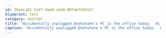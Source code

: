 ```yaml
---
id: 36aeca81-3a57-4ad4-a3a0-007e6f6441a7
blueprint: text
category: twitter
title: "Accidentally unplugged @tehshane's PC in the office today.  Hilarity did not ensue."
caption: "Accidentally unplugged @tehshane's PC in the office today.  Hilarity did not ensue."
---
```

